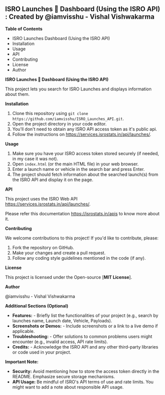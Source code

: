 ## ISRO Launches 🚀 Dashboard  (Using the ISRO API) : Created by @iamvisshu - Vishal Vishwakarma

**Table of Contents**

* ISRO Launches Dashboard (Using the ISRO API)
* Installation
* Usage
* API
* Contributing
* License
* Author

**ISRO Launches 🚀 Dashboard (Using the ISRO API)**

This project lets you search for ISRO Launches and displays information about them.

**Installation**

1. Clone this repository using `git clone https://github.com/iamvisshu/ISRO_Launches_API.git`.
2. Open the project directory in your code editor.
3. You'll don't need to obtain any ISRO API access token as it's public api.
4. Follow the instructions on https://services.isrostats.in/api/launches/.

**Usage**

1. Make sure you have your ISRO access token stored securely (if needed, in my case it was not).
2. Open `index.html` (or the main HTML file) in your web browser.
3. Enter a launch name or vehicle in the search bar and press Enter.
4. The project should fetch information about the searched launch(s) from the ISRO API and display it on the page.

**API**

This project uses the ISRO Web API https://services.isrostats.in/api/launches/.

Please refer this documentation https://isrostats.in/apis to know more about it.

**Contributing**

We welcome contributions to this project! If you'd like to contribute, please:

1. Fork the repository on GitHub.
2. Make your changes and create a pull request.
3. Follow any coding style guidelines mentioned in the code (if any).

**License**

This project is licensed under the Open-source [**MIT License**].

**Author**

@iamvisshu - Vishal Vishwakarma

**Additional Sections (Optional)**

* **Features:**  - Briefly list the functionalities of your project (e.g., search by launches name, Launch date, Vehicle, Payloads).
* **Screenshots or Demos:**  - Include screenshots or a link to a live demo if applicable. 
* **Troubleshooting:**  - Offer solutions to common problems users might encounter (e.g., invalid access, API rate limits).
* **Credits:**  - Acknowledge the ISRO API and any other third-party libraries or code used in your project.

**Important Note:**

* **Security:**  Avoid mentioning how to store the access token directly in the README. Emphasize secure storage mechanisms.
* **API Usage:**  Be mindful of ISRO's API terms of use and rate limits. You might want to add a note about responsible API usage.
